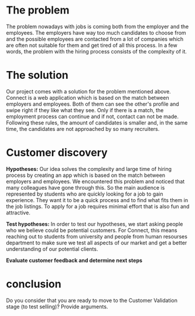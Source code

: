 # The problem

The problem nowadays with jobs is coming both from the employer and the employees. The employers have way too much candidates to choose from and the possible employees are contacted from a lot of companies which are often not suitable for them and get tired of all this process. In a few words, the problem with the hiring process consists of the complexity of it.

# The solution

Our project comes with a solution for the problem mentioned above.
Connect is a web application which is based on the match between employers and employees. Both of them can see the other's profile and swipe right if they like what they see. Only if there is a match, the employment process can continue and if not, contact can not be made. Following these rules, the amount of candidates is smaller and, in the same time, the candidates are not approached by so many recruiters.

# Customer discovery 

**Hypotheses:**
Our idea solves the complexity and large time of hiring process by creating an app which is based on the match between employers and employees.
We encountered this problem and noticed that many colleagues have gone through this. So the main audience is represented by students who are quickly looking for a job to gain experience. They want it to be a quick process and to find what fits them in the job listings. To apply for a job requires minimal effort that is also fun and attractive.

**Test hypotheses:**
In order to test our hypotheses, we start asking people who we believe could be potential customers. For Connect, this means reaching out to students from university and people from human resourses department to make sure we test all aspects of our market and get a better understanding of our potential clients.

**Evaluate customer feedback and determine next steps**


 
 # conclusion
 Do you consider that you are ready to move to the Customer Validation stage (to test selling)? Provide arguments.
 
 
